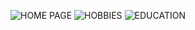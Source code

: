 ![HOME PAGE](https://github.com/Hassan252927/BSCS23073Lab/assets/149463639/37b24d1a-7e8f-41fa-8904-7b0fab0daa7f)
![HOBBIES](https://github.com/Hassan252927/BSCS23073Lab/assets/149463639/b1e93a78-d9af-42f5-a844-560ec8869d2b)
![EDUCATION](https://github.com/Hassan252927/BSCS23073Lab/assets/149463639/8bceb7e1-a05d-4656-9015-5599a6a832c3)
